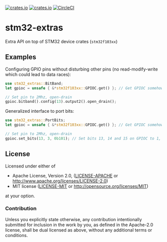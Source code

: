 [![crates.io](https://img.shields.io/crates/v/stm32-extras.svg)](https://crates.io/crates/stm32-extras)
[![crates.io](https://img.shields.io/crates/d/stm32-extras.svg)](https://crates.io/crates/stm32-extras)
[![CircleCI](https://img.shields.io/circleci/project/github/idubrov/stm32-extras.svg)](https://circleci.com/gh/idubrov/stm32-extras)

# stm32-extras

Extra API on top of STM32 device crates (`stm32f103xx`)

## Examples

Configuring GPIO pins without disturbing other pins (no read-modify-write which could lead to
data races):

```rust
use stm32_extras::BitBand;
let gpioc = unsafe { &*stm32f103xx::GPIOC.get() }; // Get GPIOC somehow...

// Set pin to 2Mhz, open-drain
gpioc.bitband().config(13).output2().open_drain();
```

Generalized interface to port bits:

```rust
use stm32_extras::PortBits;
let gpioc = unsafe { &*stm32f103xx::GPIOC.get() }; // Get GPIOC somehow...

// Set pin to 2Mhz, open-drain
gpioc.set_bits(13, 3, 0b101); // Set bits 13, 14 and 15 on GPIOC to 1, 0 and 1.
```

## License

Licensed under either of

 * Apache License, Version 2.0, ([LICENSE-APACHE](LICENSE-APACHE) or http://www.apache.org/licenses/LICENSE-2.0)
 * MIT license ([LICENSE-MIT](LICENSE-MIT) or http://opensource.org/licenses/MIT)

at your option.

### Contribution

Unless you explicitly state otherwise, any contribution intentionally submitted
for inclusion in the work by you, as defined in the Apache-2.0 license, shall be dual licensed as above, without any
additional terms or conditions.
